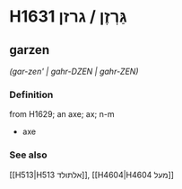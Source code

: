 # H1631 גַּרְזֶן / גרזן

## garzen

_(gar-zen' | ɡahr-DZEN | ɡahr-ZEN)_

### Definition

from H1629; an axe; ax; n-m

- axe

### See also

[[H513|H513 אלתולד]], [[H4604|H4604 מעל]]
